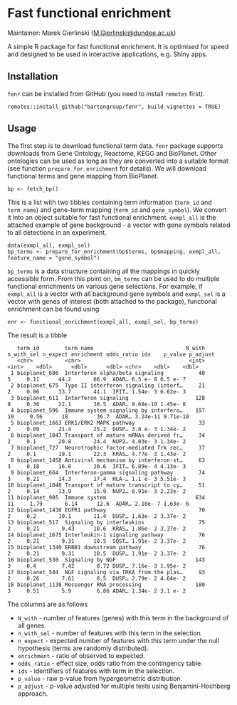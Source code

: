 # Fast functional enrichment

Maintainer: Marek Gierlinski (<M.Gierlinski@dundee.ac.uk>)

A simple R package for fast functional enrichment. It is optimised for speed and designed to be used in interactive applications, e.g. Shiny apps.

## Installation

`fenr` can be installed from GitHub (you need to install `remotes` first).

```
remotes::install_github("bartongroup/fenr", build_vignettes = TRUE)
```

## Usage

The first step is to download functional term data. `fenr` package supports downloads from Gene Ontology, Reactome, KEGG and BioPlanet. Other ontologies can be used as long as they are converted into a suitable format (see function `prepare_for_enrichment` for details). We will download functional terms and gene mapping from BioPlanet.

```
bp <- fetch_bp()
```

This is a list with two tibbles containing term information (`term_id` and `term_name`) and gene-term mapping (`term_id` and `gene_symbol`). We convert it into an object suitable for fast functional enrichment. `exmpl_all` is the attached example of gene background - a vector with gene symbols related to all detections in an experiment.

```
data(exmpl_all, exmpl_sel)
bp_terms <- prepare_for_enrichment(bp$terms, bp$mapping, exmpl_all, feature_name = "gene_symbol")
```

`bp_terms` is a data structure containing all the mappings in quickly accessible form. From this point on, `bm_terms` can be used to do multiple functional enrichments on various gene selections. For example, if `exmpl_all` is a vector with all background gene symbols and `exmpl_sel` is a vector with genes of interest (both attached to the package), functional enrichment can be found using

```
enr <- functional_enrichment(exmpl_all, exmpl_sel, bp_terms)
```

The result is a tibble

```
   term_id        term_name                             N_with n_with_sel n_expect enrichment odds_ratio ids    p_value p_adjust
   <chr>          <chr>                                  <int>      <int>    <dbl>      <dbl>      <dbl> <chr>    <dbl>    <dbl>
 1 bioplanet_686  Interferon alpha/beta signaling           40          5     0.11      44.2       66.9  ADAR… 6.5 e- 8 6.5 e- 7
 2 bioplanet_675  Type II interferon signaling (interf…     21          2     0.06      33.7       41.1  IFIT… 1.54e- 3 6.62e- 3
 3 bioplanet_611  Interferon signaling                     128          8     0.36      22.1       38.5  ADAR… 9.68e-10 1.45e- 8
 4 bioplanet_596  Immune system signaling by interfero…    197         10     0.56      18         36.7  ADAR… 3.24e-11 9.71e-10
 5 bioplanet_1663 ERK1/ERK2 MAPK pathway                    33          2     0.09      21.4       25.2  DUSP… 3.8 e- 3 1.34e- 2
 6 bioplanet_1047 Transport of mature mRNAs derived fr…     34          2     0.1       20.8       24.4  NUP2… 4.03e- 3 1.34e- 2
 7 bioplanet_727  Neurotrophic factor-mediated Trk rec…     37          2     0.1       19.1       22.3  KRAS… 4.77e- 3 1.43e- 2
 8 bioplanet_1458 Antiviral mechanism by interferon-st…     63          3     0.18      16.8       20.6  IFIT… 6.89e- 4 4.13e- 3
 9 bioplanet_664  Interferon-gamma signaling pathway        74          3     0.21      14.3       17.4  HLA-… 1.1 e- 3 5.51e- 3
10 bioplanet_1048 Transport of mature transcript to cy…     51          2     0.14      13.9       15.9  NUP2… 8.91e- 3 2.23e- 2
11 bioplanet_905  Immune system                            634         11     1.79       6.14      12.6  ADAR… 2.18e- 7 1.63e- 6
12 bioplanet_1438 EGFR1 pathway                             70          2     0.2       10.1       11.4  DUSP… 1.63e- 2 3.37e- 2
13 bioplanet_517  Signaling by interleukins                 75          2     0.21       9.43      10.6  KRAS… 1.86e- 2 3.37e- 2
14 bioplanet_1675 Interleukin-1 signaling pathway           76          2     0.21       9.31      10.5  SQST… 1.91e- 2 3.37e- 2
15 bioplanet_1340 ERBB1 downstream pathway                  76          2     0.21       9.31      10.5  DUSP… 1.91e- 2 3.37e- 2
16 bioplanet_530  Signaling by NGF                         143          3     0.4        7.42       8.72 DUSP… 7.16e- 3 1.95e- 2
17 bioplanet_544  NGF signaling via TRKA from the plas…     93          2     0.26       7.61       8.5  DUSP… 2.79e- 2 4.64e- 2
18 bioplanet_1138 Messenger RNA processing                 180          3     0.51       5.9        6.86 ADAR… 1.34e- 2 3.1 e- 2
```

The columns are as follows

 - `N_with` - number of features (genes) with this term in the background of all genes.
 - `n_with_sel` - number of features with this term in the selection.
 - `n_expect` - expected number of features with this term under the null hypothesis (terms are randomly distributed).
 - `enrichment` - ratio of observed to expected.
 - `odds_ratio` - effect size, odds ratio from the contingency table.
 - `ids` - identifiers of features with term in the selection.
 - `p_value` - raw p-value from hypergeometric distribution.
 - `p_adjust` - p-value adjusted for multiple tests using Benjamini-Hochberg approach.
 


